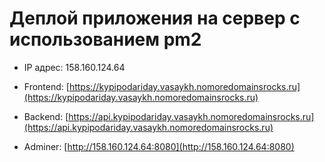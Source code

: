 # Деплой приложения на сервер с использованием pm2

 * IP адрес: 158.160.124.64 
 * Frontend: [https://kypipodariday.vasaykh.nomoredomainsrocks.ru](https://kypipodariday.vasaykh.nomoredomainsrocks.ru)
 * Backend: [https://api.kypipodariday.vasaykh.nomoredomainsrocks.ru](https://api.kypipodariday.vasaykh.nomoredomainsrocks.ru)

 * Adminer: [http://158.160.124.64:8080](http://158.160.124.64:8080)